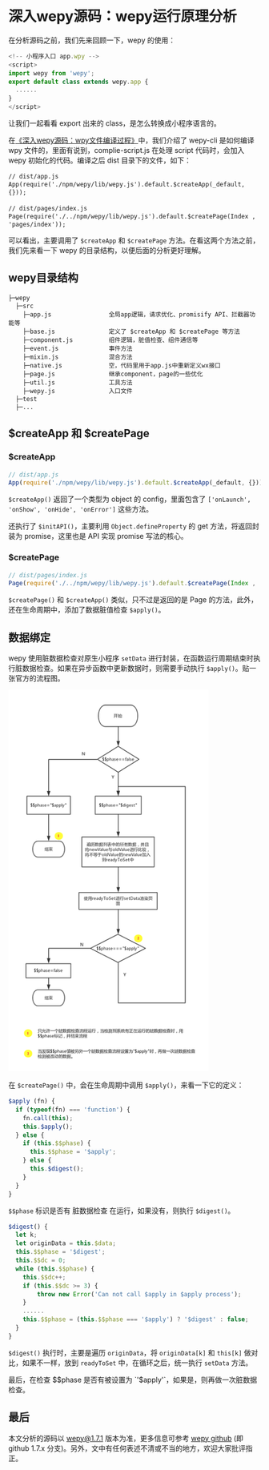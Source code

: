 # 深入wepy源码：wepy运行原理分析

在分析源码之前，我们先来回顾一下，wepy 的使用：

```js
<!-- 小程序入口 app.wpy -->
<script>
import wepy from 'wepy';
export default class extends wepy.app {
  ......
}
</script>
```

让我们一起看看 export 出来的 class，是怎么转换成小程序语言的。

在[《深入wepy源码：wpy文件编译过程》](https://github.com/yingye/Blog/issues/3)中，我们介绍了 wepy-cli 是如何编译 wpy 文件的，里面有说到，complie-script.js 在处理 script 代码时，会加入 wepy 初始化的代码。编译之后 dist 目录下的文件，如下：

```
// dist/app.js
App(require('./npm/wepy/lib/wepy.js').default.$createApp(_default, {}));

// dist/pages/index.js 
Page(require('./../npm/wepy/lib/wepy.js').default.$createPage(Index , 'pages/index'));
```

可以看出，主要调用了 `$createApp` 和 `$createPage` 方法。在看这两个方法之前，我们先来看一下 wepy 的目录结构，以便后面的分析更好理解。

## wepy目录结构

```
├─wepy                 
  ├─src                     
    ├─app.js                全局app逻辑，请求优化、promisify API、拦截器功能等    
    ├─base.js               定义了 $createApp 和 $createPage 等方法
    ├─component.js          组件逻辑，脏值检查、组件通信等
    ├─event.js              事件方法
    ├─mixin.js              混合方法
    ├─native.js             空，代码里用于app.js中重新定义wx接口
    ├─page.js               继承component，page的一些优化
    ├─util.js               工具方法
    ├─wepy.js               入口文件
  ├─test                
  ├─...
```

## $createApp 和 $createPage

### $createApp

```js
// dist/app.js
App(require('./npm/wepy/lib/wepy.js').default.$createApp(_default, {}));
```
`$createApp()` 返回了一个类型为 object 的 config，里面包含了 `['onLaunch', 'onShow', 'onHide', 'onError']` 这些方法。

还执行了 `$initAPI()`，主要利用 `Object.defineProperty` 的 get 方法，将返回封装为 promise，这里也是 API 实现 promise 写法的核心。


### $createPage

```js
// dist/pages/index.js 
Page(require('./../npm/wepy/lib/wepy.js').default.$createPage(Index , 'pages/index'));
```
`$createPage()` 和 `$createApp()` 类似，只不过是返回的是 Page 的方法，此外，还在生命周期中，添加了数据脏值检查 `$apply()`。


## 数据绑定

wepy 使用脏数据检查对原生小程序 `setData` 进行封装，在函数运行周期结束时执行脏数据检查。如果在异步函数中更新数据时，则需要手动执行 `$apply()`。贴一张官方的流程图。

<img src="../../images/wepy_setdata.png" width="400">

在 `$createPage()` 中，会在生命周期中调用 `$apply()`，来看一下它的定义：

```js
$apply (fn) {
  if (typeof(fn) === 'function') {
    fn.call(this);
    this.$apply();
  } else {
    if (this.$$phase) {
      this.$$phase = '$apply';
    } else {
      this.$digest();
    }
  }
}
```

`$$phase` 标识是否有 脏数据检查 在运行，如果没有，则执行 `$digest()`。

```js
$digest() {
  let k;
  let originData = this.$data;
  this.$$phase = '$digest';
  this.$$dc = 0;
  while (this.$$phase) {
    this.$$dc++;
    if (this.$$dc >= 3) {
        throw new Error('Can not call $apply in $apply process');
    }
    ......
    this.$$phase = (this.$$phase === '$apply') ? '$digest' : false;
  }
}
```
`$digest()` 执行时，主要是遍历 `originData`，将 `originData[k]` 和 `this[k]` 做对比，如果不一样，放到 `readyToSet` 中，在循环之后，统一执行 `setData` 方法。

最后，在检查 $$phase 是否有被设置为 `'$apply'`，如果是，则再做一次脏数据检查。

## 最后

本文分析的源码以 wepy@1.7.1 版本为准，更多信息可参考 [wepy github](https://github.com/Tencent/wepy/tree/1.7.x) (即 github 1.7.x 分支)。另外，文中有任何表述不清或不当的地方，欢迎大家批评指正。

